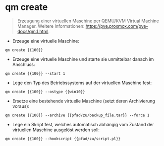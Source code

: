 # qm create

> Erzeugung einer virtuellen Maschine per QEMU/KVM Virtual Machine Manager.
> Weitere Informationen: <https://pve.proxmox.com/pve-docs/qm.1.html>.

- Erzeuge eine virtuelle Maschine:

`qm create {{100}}`

- Erzeuge eine virtuelle Maschine und starte sie unmittelbar danach im Anschluss:

`qm create {{100}} --start 1`

- Lege den Typ des Betriebssystems auf der virtuellen Maschine fest:

`qm create {{100}} --ostype {{win10}}`

- Ersetze eine bestehende virtuelle Maschine (setzt deren Archivierung voraus):

`qm create {{100}} --archive {{pfad/zu/backup_file.tar}} --force 1`

- Lege ein Skript fest, welches automatisch abhängig vom Zustand der virtuellen Maschine ausgelöst werden soll:

`qm create {{100}} --hookscript {{pfad/zu/script.pl}}`

